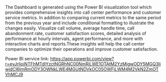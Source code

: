 The Dashboard is generated using the Power BI visualization tool which provides comprehensive insights into call center performance and customer service metrics. In addition to comparing current metrics to the same period from the previous year and include conditional formatting to illustrate the changes easily. Visualize call volume, average handle time, call abandonment rate, customer satisfaction scores, detailed analysis of performance at hourly intervals, agent performance, and more with interactive charts and reports.These insights will help the call center companies to optimize their operations and improve customer satisfaction.

Power BI service link: 
https://app.powerbi.com/view?r=eyJrIjoiNTFhMTdlYzctNGRhNC00NmRjLWE1OTAtM2YzMjgwODY5MGQ3IiwidCI6ImRmODY3OWNkLWE4MGUtNDVkOC05OWFjLWM4M2VkN2ZmOTVhMCJ9
